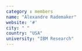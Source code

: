```yaml
---
category : members
name: "Alexandre Rademaker" 
website: '#'
city: " "
country: "USA"
university: "IBM Research"
---
```


